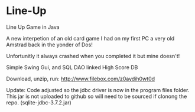 Line-Up
=======

Line Up Game in Java

A new interpetion of an old card game I had on my first PC a very old Amstrad back in the yonder of Dos! 

Unfortunitly it always crashed when you completed it but mine doesn't!

Simple Swing Gui, and SQL DAO linked High Score DB

Download, unzip, run: http://www.filebox.com/z0aydih0wt0d

Update: Code adjusted so the jdbc driver is now in the program files folder. 
This jar is not uploaded to github so will need to be sourced if clonong the repo.
(sqlite-jdbc-3.7.2.jar)
